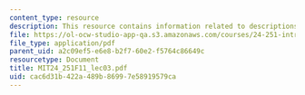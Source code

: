 ```yaml
---
content_type: resource
description: This resource contains information related to descriptions.
file: https://ol-ocw-studio-app-qa.s3.amazonaws.com/courses/24-251-introduction-to-philosophy-of-language-fall-2011/cac6d31b422a489b86997e58919579ca_MIT24_251F11_lec03.pdf
file_type: application/pdf
parent_uid: a2c09ef5-e6e8-b2f7-60e2-f5764c86649c
resourcetype: Document
title: MIT24_251F11_lec03.pdf
uid: cac6d31b-422a-489b-8699-7e58919579ca
---
```


